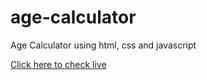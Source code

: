 # age-calculator
Age Calculator using html, css and javascript 

<a href="https://donotvisit.ml/portfolio/projects/agecalc/">Click here to check live</a>
